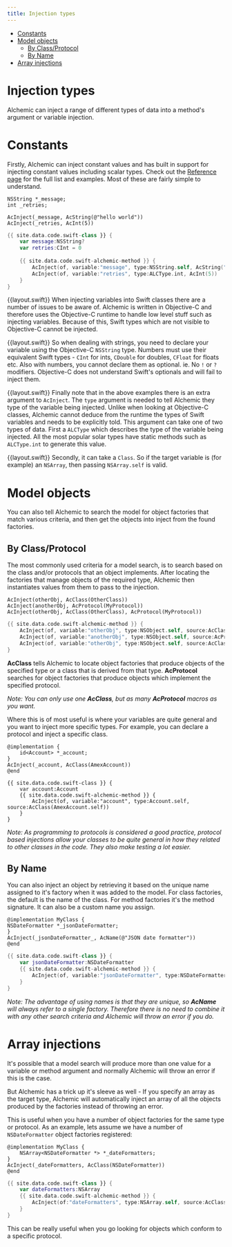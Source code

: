 ```yaml
---
title: Injection types
---
```


* [Constants](#constants)
* [Model objects](#model-objects)
    * [By Class/Protocol](#by-classprotocol)
    * [By Name](#by-name)
* [Array injections](#array-injections)

# Injection types

Alchemic can inject a range of different types of data into a method's argument or variable injection.

# Constants

Firstly, Alchemic can inject constant values and has built in support for injecting constant values including scalar types. Check out the [Reference page](ref.html) for the full list and examples. Most of these are fairly simple to understand.

```objc
NSString *_message;
int _retries;

AcInject(_message, AcString(@"hello world"))
AcInject(_retries, AcInt(5))
```

```swift
{{ site.data.code.swift-class }} {
    var message:NSString?
    var retries:CInt = 0
    
    {{ site.data.code.swift-alchemic-method }} {
        AcInject(of, variable:"message", type:NSString.self, AcString("hello world"))
        AcInject(of, variable:"retries", type:ALCType.int, AcInt(5))
    }
}
```

{{layout.swift}}
When injecting variables into Swift classes there are a number of issues to be aware of. Alchemic is written in Objective-C and therefore uses the Objective-C runtime to handle low level stuff such as injecting variables. Because of this, Swift types which are not visible to Objective-C cannot be injected. 

{{layout.swift}}
So when dealing with strings, you need to declare your variable using the Objective-C `NSString` type. Numbers must use their equivalent Swift types - `CInt` for ints, `CDouble` for doubles, `CFloat` for floats etc. Also with numbers, you cannot declare them as optional. ie. No `!` or `?` modifiers. Objective-C does not understand Swift's optionals and will fail to inject them.

{{layout.swift}}
Finally note that in the above examples there is an extra argument to `AcInject`. The `type` argument is needed to tell Alchemic they type of the variable being injected. Unlike when looking at Objective-C classes, Alchemic cannot deduce from the runtime the types of Swift variables and needs to be explicitly told. This argument can take one of two types of data. First a `ALCType` which describes the type of the variable being injected. All the most popular solar types have static methods such as `ALCType.int` to generate this value. 

{{layout.swift}}
Secondly, it can take a `Class`. So if the target variable is (for example) an `NSArray`, then passing `NSArray.self` is valid.


# Model objects

You can also tell Alchemic to search the model for object factories that match various criteria, and then get the objects into inject from the found factories. 

## By Class/Protocol

The most commonly used criteria for a model search, is to search based on the class and/or protocols that an object implements. After locating the factories that manage objects of the required type, Alchemic then instantiates values from them to pass to the injection.

```objc
AcInject(otherObj, AcClass(OtherClass))
AcInject(anotherObj, AcProtocol(MyProtocol))
AcInject(otherObj, AcClass(OtherClass), AcProtocol(MyProtocol))
``` 

```swift
{{ site.data.code.swift-alchemic-method }} {
    AcInject(of, variable:"otherObj", type:NSObject.self, source:AcClass(OtherClass.self))
    AcInject(of, variable:"anotherObj", type:NSObject.self, source:AcProtocol(MyProtocol.self))
    AcInject(of, variable:"otherObj", type:NSObject.self, source:AcClass(OtherClass.self), AcProtocol(MyProtocol.self))
}
``` 

__AcClass__ tells Alchemic to locate object factories that produce objects of the specified type or a class that is derived from that type. __AcProtocol__ searches for object factories that produce objects which implement the specified protocol.

*Note: You can only use one __AcClass__, but as many __AcProtocol__ macros as you want.* 

Where this is of most useful is where your variables are quite general and you want to inject more specific types. For example, you can declare a protocol and inject a specific class. 

```objc
@implementation {
    id<Account> *_account;
}
AcInject(_account, AcClass(AmexAccount))
@end
```

```objc
{{ site.data.code.swift-class }} {
    var account:Account
    {{ site.data.code.swift-alchemic-method }} {
        AcInject(of, variable:"account", type:Account.self, source:AcClass(AmexAccount.self))
    } 
}
```

*Note: As programming to protocols is considered a good practice, protocol based injections allow your classes to be quite general in how they related to other classes in the code. They also make testing a lot easier.*


## By Name

You can also inject an object by retrieving it based on the unique name assigned to it's factory when it was added to the model. For class factories, the default is the name of the class. For method factories it's the method signature. It can also be a custom name you assign.

```objc
@implementation MyClass {
NSDateFormatter *_jsonDateFormatter;
}
AcInject(_jsonDateFormatter_, AcName(@"JSON date formatter"))
@end
```

```swift
{{ site.data.code.swift-class }} {
    var jsonDateFormatter:NSDateFormatter
    {{ site.data.code.swift-alchemic-method }} {
        AcInject(of, variable:"jsonDateFormatter", type:NSDateFormatter.self, source:AcName("JSON date formatter"))
    }
}
```

*Note: The advantage of using names is that they are unique, so __AcName__ will always refer to a single factory. Therefore there is no need to combine it with any other search criteria and Alchemic will throw an error if you do.*

# Array injections

It's possible that a model search will produce more than one value for a variable or method argument and normally Alchemic will throw an error if this is the case.

But Alchemic has a trick up it's sleeve as well - If you specify an array as the target type, Alchemic will automatically inject an array of all the objects produced by the factories instead of throwing an error. 

This is useful when you have a number of object factories for the same type or protocol. As an example, lets assume we have a number of  `NSDateFormatter` object factories registered:

```objc
@implementation MyClass {
    NSArray<NSDateFormatter *> *_dateFormatters;
}
AcInject(_dateFormatters, AcClass(NSDateFormatter))
@end
```

```swift
{{ site.data.code.swift-class }} {
    var dateFormatters:NSArray
    {{ site.data.code.swift-alchemic-method }} {
        AcInject(of:"dateFormatters", type:NSArray.self, source:AcClass(NSDateFormatter.self))
    }
}
```

This can be really useful when you go looking for objects which conform to a specific protocol.




